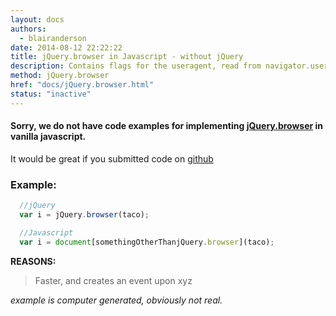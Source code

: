 ```yaml
---
layout: docs
authors:
  - blairanderson
date: 2014-08-12 22:22:22
title: jQuery.browser in Javascript - without jQuery
description: Contains flags for the useragent, read from navigator.userAgent. This property was removed in jQuery 1.9 and is available only through the jQuery.migrate plugin. Please try to use feature detection instead.
method: jQuery.browser
href: "docs/jQuery.browser.html"
status: "inactive"
---
```


#### Sorry, we do not have code examples for implementing [jQuery.browser](http://api.jquery.com/jQuery.browser/) in vanilla javascript.

It would be great if you submitted code on [github](https://github.com/blairanderson/without-jquery/blob/master/docs/jQuery.browser.md)

### Example:

```javascript
  //jQuery
  var i = jQuery.browser(taco);

  //Javascript
  var i = document[somethingOtherThanjQuery.browser](taco);

```

**REASONS:**
> Faster, and creates an event upon xyz

*example is computer generated, obviously not real.*
